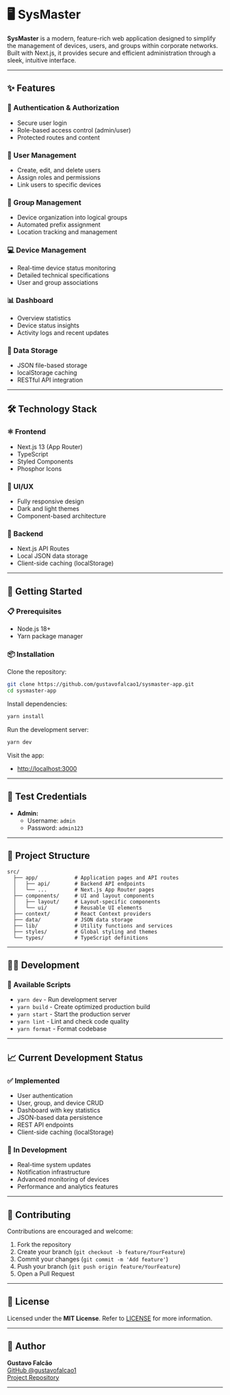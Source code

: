 # 🖥️ SysMaster

**SysMaster** is a modern, feature-rich web application designed to simplify the management of devices, users, and groups within corporate networks. Built with Next.js, it provides secure and efficient administration through a sleek, intuitive interface.

---

## ✨ Features

### 🔐 Authentication & Authorization
- Secure user login
- Role-based access control (admin/user)
- Protected routes and content

### 👥 User Management
- Create, edit, and delete users
- Assign roles and permissions
- Link users to specific devices

### 🏢 Group Management
- Device organization into logical groups
- Automated prefix assignment
- Location tracking and management

### 💻 Device Management
- Real-time device status monitoring
- Detailed technical specifications
- User and group associations

### 📊 Dashboard
- Overview statistics
- Device status insights
- Activity logs and recent updates

### 💾 Data Storage
- JSON file-based storage
- localStorage caching
- RESTful API integration

---

## 🛠️ Technology Stack

### ⚛️ Frontend
- Next.js 13 (App Router)
- TypeScript
- Styled Components
- Phosphor Icons

### 🎨 UI/UX
- Fully responsive design
- Dark and light themes
- Component-based architecture

### 🔧 Backend
- Next.js API Routes
- Local JSON data storage
- Client-side caching (localStorage)

---

## 🚀 Getting Started

### 📋 Prerequisites
- Node.js 18+
- Yarn package manager

### 📦 Installation

Clone the repository:
```bash
git clone https://github.com/gustavofalcao1/sysmaster-app.git
cd sysmaster-app
```

Install dependencies:
```bash
yarn install
```

Run the development server:
```bash
yarn dev
```

Visit the app:
- [http://localhost:3000](http://localhost:3000)

---

## 🔑 Test Credentials
- **Admin:**
  - Username: `admin`
  - Password: `admin123`

---

## 📂 Project Structure

```
src/
  ├── app/            # Application pages and API routes
  │   ├── api/        # Backend API endpoints
  │   └── ...         # Next.js App Router pages
  ├── components/     # UI and layout components
  │   ├── layout/     # Layout-specific components
  │   └── ui/         # Reusable UI elements
  ├── context/        # React Context providers
  ├── data/           # JSON data storage
  ├── lib/            # Utility functions and services
  ├── styles/         # Global styling and themes
  └── types/          # TypeScript definitions
```

---

## 🧑‍💻 Development

### 📜 Available Scripts
- `yarn dev` - Run development server
- `yarn build` - Create optimized production build
- `yarn start` - Start the production server
- `yarn lint` - Lint and check code quality
- `yarn format` - Format codebase

---

## 📈 Current Development Status

### ✅ Implemented
- User authentication
- User, group, and device CRUD
- Dashboard with key statistics
- JSON-based data persistence
- REST API endpoints
- Client-side caching (localStorage)

### 🚧 In Development
- Real-time system updates
- Notification infrastructure
- Advanced monitoring of devices
- Performance and analytics features

---

## 🤝 Contributing

Contributions are encouraged and welcome:

1. Fork the repository
2. Create your branch (`git checkout -b feature/YourFeature`)
3. Commit your changes (`git commit -m 'Add feature'`)
4. Push your branch (`git push origin feature/YourFeature`)
5. Open a Pull Request

---

## 📄 License

Licensed under the **MIT License**. Refer to [LICENSE](LICENSE) for more information.

---

## 👤 Author
**Gustavo Falcão**  
[GitHub @gustavofalcao1](https://github.com/gustavofalcao1)  
[Project Repository](https://github.com/gustavofalcao1/sysmaster-app)

---
